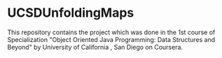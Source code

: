 # UCSDUnfoldingMaps
This repository contains the project which was done in the 1st course of Specialization "Object Oriented Java Programming: Data Structures and Beyond" by University of California , San Diego on Coursera.
